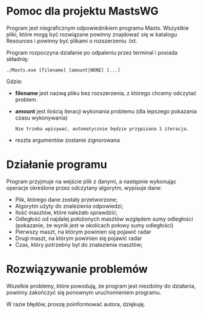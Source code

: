 # Pomoc dla projektu MastsWG

Program jest niegraficznym odpowiednikiem programu Masts. 
Wszystkie pliki, które mogą być rozwiązane powinny znajdować się w katalogu Resources i powinny być plikami o rozszerzeniu .txt. 

Program rozpoczyna działanie po odpaleniu przez terminal i posiada  składnię:

```
./Masts.exe [filename] [amount|NONE] [...]
```

Gdzie:
- **filename** jest nazwą pliku bez rozszerzenia, z którego chcemy odczytać problem.
- **amount** jest ilością iteracji wykonania problemu (dla lepszego pokazania czasu wykonywania)
  ```
  Nie trzeba wpisywać, automatycznie będzie przypisana 1 iteracja.
  
  ```
  
- reszta argumentów zostanie zignorowana

# Działanie programu

Program przyjmuje na wejście plik z danymi, a następnie wykonując operacje określone przez odczytany algorytm, wypisuje dane:
- Plik, którego dane zostały przetworzone;
- Algorytm użyty do znalezienia odpowiedzi;
- Ilość masztów, które należało sprawdzić;
- Odległość od najdalej położonych masztów względem sumy odległości (pokazanie, że wynik jest w okolicach połowy sumy odległości)
- Pierwszy maszt, na którym powinien się pojawić radar
- Drugi maszt, na którym powinien się pojawić radar
- Czas, który potrzebny był do znalezienia masztów;

# Rozwiązywanie problemów

Wszelkie problemy, które powodują, że program jest niezdolny do działania, powinny zakończyć się ponownym uruchomieniem programu.

W razie błędów, proszę poinformować autora, dziękuję.